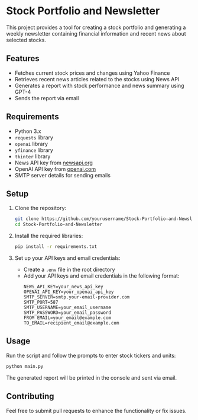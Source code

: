 # Stock Portfolio and Newsletter

This project provides a tool for creating a stock portfolio and generating a weekly newsletter containing financial information and recent news about selected stocks.

## Features

- Fetches current stock prices and changes using Yahoo Finance
- Retrieves recent news articles related to the stocks using News API
- Generates a report with stock performance and news summary using GPT-4
- Sends the report via email

## Requirements

- Python 3.x
- `requests` library
- `openai` library
- `yfinance` library
- `tkinter` library
- News API key from [newsapi.org](https://newsapi.org/)
- OpenAI API key from [openai.com](https://openai.com/)
- SMTP server details for sending emails

## Setup

1. Clone the repository:
    ```bash
    git clone https://github.com/yourusername/Stock-Portfolio-and-Newsletter.git
    cd Stock-Portfolio-and-Newsletter
    ```

2. Install the required libraries:
    ```bash
    pip install -r requirements.txt
    ```

3. Set up your API keys and email credentials:
    - Create a `.env` file in the root directory
    - Add your API keys and email credentials in the following format:
        ```
        NEWS_API_KEY=your_news_api_key
        OPENAI_API_KEY=your_openai_api_key
        SMTP_SERVER=smtp.your-email-provider.com
        SMTP_PORT=587
        SMTP_USERNAME=your_email_username
        SMTP_PASSWORD=your_email_password
        FROM_EMAIL=your_email@example.com
        TO_EMAIL=recipient_email@example.com
        ```

## Usage

Run the script and follow the prompts to enter stock tickers and units:
```bash
python main.py
```

The generated report will be printed in the console and sent via email.

## Contributing

Feel free to submit pull requests to enhance the functionality or fix issues.